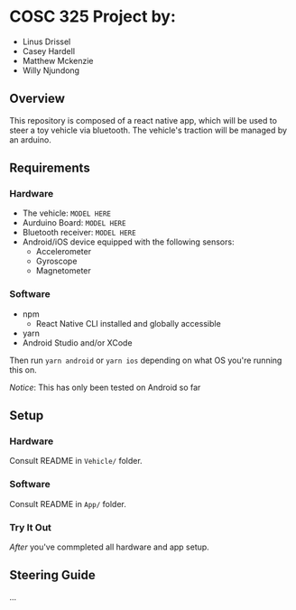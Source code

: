 # COSC 325 Project by:

- Linus Drissel
- Casey Hardell
- Matthew Mckenzie
- Willy Njundong

## Overview

This repository is composed of a react native app, which will be used to steer a toy vehicle via bluetooth. The vehicle's traction will be managed by an arduino.

## Requirements

### Hardware

- The vehicle: `MODEL HERE`
- Aurduino Board: `MODEL HERE`
- Bluetooth receiver: `MODEL HERE`
- Android/iOS device equipped with the following sensors:
  - Accelerometer
  - Gyroscope
  - Magnetometer

### Software

- npm
  - React Native CLI installed and globally accessible
- yarn
- Android Studio and/or XCode

Then run `yarn android` or `yarn ios` depending on what OS you're running this on.

_Notice_: This has only been tested on Android so far

## Setup

### Hardware

Consult README in `Vehicle/` folder.

### Software

Consult README in `App/` folder.

### Try It Out

_After_ you've commpleted all hardware and app setup.

## Steering Guide

...
